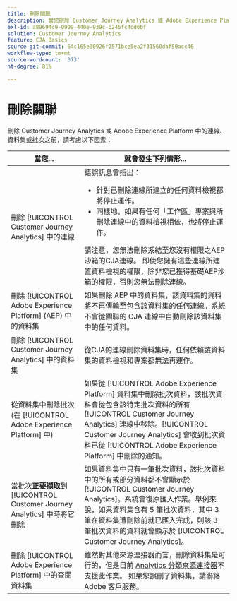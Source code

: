 ```yaml
---
title: 刪除關聯
description: 當您刪除 Customer Journey Analytics 或 Adobe Experience Platform 中的連線、資料集或批次時，會發生什麼事？
exl-id: a89694c9-0909-440e-939c-b245fc4dd6bf
solution: Customer Journey Analytics
feature: CJA Basics
source-git-commit: 64c165e30926f2571bce5ea2f31560daf50acc46
workflow-type: tm+mt
source-wordcount: '373'
ht-degree: 81%

---
```


# 刪除關聯

刪除 Customer Journey Analytics 或 Adobe Experience Platform 中的連線、資料集或批次之前，請考慮以下因素：

| 當您... | 就會發生下列情形... |
| --- | --- |
| 刪除 [!UICONTROL Customer Journey Analytics] 中的連線 | 錯誤訊息會指出：<ul><li>針對已刪除連線所建立的任何資料檢視都將停止運作。</li><li> 同樣地，如果有任何「工作區」專案與所刪除連線中的資料檢視相依，也將停止運作。</li></ul>請注意，您無法刪除系結至您沒有權限之AEP沙箱的CJA連線。 即使您擁有這些連線所建置資料檢視的權限，除非您已獲得基礎AEP沙箱的權限，否則您無法刪除連線。 |
| 刪除 [!UICONTROL Adobe Experience Platform] (AEP) 中的資料集 | 如果刪除 AEP 中的資料集，該資料集的資料將不再傳輸至包含該資料集的任何連線。系統不會從關聯的 CJA 連線中自動刪除該資料集中的任何資料。 |
| 刪除 [!UICONTROL Customer Journey Analytics] 中的資料集 | 從CJA的連線刪除資料集時，任何依賴該資料集的資料檢視和專案都無法再運作。 |
| 從資料集中刪除批次 (在 [!UICONTROL Adobe Experience Platform] 中) | 如果從 [!UICONTROL Adobe Experience Platform] 資料集中刪除批次資料，該批次資料會從包含該特定批次資料的所有 [!UICONTROL Customer Journey Analytics] 連線中移除。[!UICONTROL Customer Journey Analytics] 會收到批次資料已從 [!UICONTROL Adobe Experience Platform] 中刪除的通知。 |
| 當批次&#x200B;**正要擷取**&#x200B;到 [!UICONTROL Customer Journey Analytics] 中時將它刪除 | 如果資料集中只有一筆批次資料，該批次資料中的所有或部分資料都不會顯示於 [!UICONTROL Customer Journey Analytics]。系統會復原匯入作業。舉例來說，如果資料集含有 5 筆批次資料，其中 3 筆在資料集遭刪除前就已匯入完成，則該 3 筆批次資料的資料就會顯示於 [!UICONTROL Customer Journey Analytics]。 |
| 刪除 [!UICONTROL Adobe Experience Platform] 中的查閱資料集 | 雖然對其他來源連接器而言，刪除資料集是可行的，但是目前 [Analytics 分類來源連接器](https://experienceleague.adobe.com/docs/experience-platform/sources/ui-tutorials/create/adobe-applications/classifications.html)不支援此作業。 如果您誤刪了資料集，請聯絡 Adobe 客戶服務。 |
